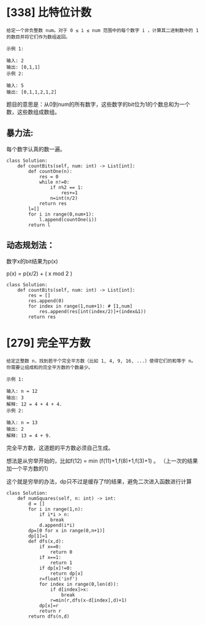 # [338] 比特位计数

```
给定一个非负整数 num。对于 0 ≤ i ≤ num 范围中的每个数字 i ，计算其二进制数中的 1 的数目并将它们作为数组返回。

示例 1:

输入: 2
输出: [0,1,1]
示例 2:

输入: 5
输出: [0,1,1,2,1,2]

```

题目的意思是：从0到num的所有数字，这些数字的bit位为1的个数总和为一个数，这些数组成数组。

## 暴力法:
每个数字认真的数一遍。
```
class Solution:
    def countBits(self, num: int) -> List[int]:
        def countOne(n):
            res = 0
            while n!=0:
                if n%2 == 1:
                    res+=1
                n=int(n/2)
            return res
        l=[]
        for i in range(0,num+1):
            l.append(countOne(i))
        return l
```

## 动态规划法：

数字x的bit结果为p(x)

p(x) = p(x/2) + ( x mod 2 )

```
class Solution:
    def countBits(self, num: int) -> List[int]:
        res = []
        res.append(0)
        for index in range(1,num+1): # [1,num]
            res.append(res[int(index/2)]+(index&1))
        return res
```


# [279] 完全平方数

```
给定正整数 n，找到若干个完全平方数（比如 1, 4, 9, 16, ...）使得它们的和等于 n。你需要让组成和的完全平方数的个数最少。

示例 1:

输入: n = 12
输出: 3 
解释: 12 = 4 + 4 + 4.
示例 2:

输入: n = 13
输出: 2
解释: 13 = 4 + 9.

```

完全平方数，这道题的平方数必须自己生成。

想法是从穷举开始的，比如f(12) = min (f(11)+1,f(8)+1,f(3)+1) 。 （上一次的结果加一个平方数的1）

这个就是穷举的办法，dp只不过是缓存了f的结果，避免二次进入函数进行计算


```
class Solution:
    def numSquares(self, n: int) -> int:
        d = []
        for i in range(1,n):
            if i*i > n:
                break
            d.append(i*i)
        dp=[0 for x in range(0,n+1)]
        dp[1]=1
        def dfs(x,d):
            if x==0:
                return 0
            if x==1:
                return 1
            if dp[x]!=0:
                return dp[x]
            r=float('inf')
            for index in range(0,len(d)):
                if d[index]>x:
                    break
                r=min(r,dfs(x-d[index],d)+1)
            dp[x]=r
            return r
        return dfs(n,d)
```
